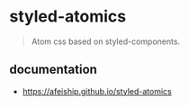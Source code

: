 # styled-atomics
> Atom css based on styled-components.

## documentation
- https://afeiship.github.io/styled-atomics